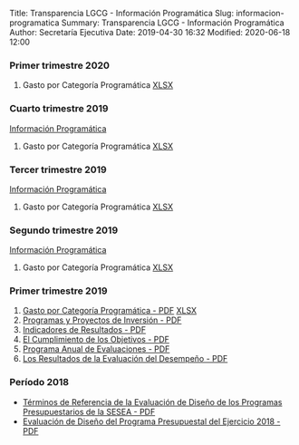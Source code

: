 Title: Transparencia LGCG - Información Programática
Slug: informacion-programatica
Summary: Transparencia LGCG - Información Programática
Author: Secretaría Ejecutiva
Date: 2019-04-30 16:32
Modified: 2020-06-18 12:00


### Primer trimestre 2020

1. Gasto por Categoría Programática [XLSX](2020-01_03-01-gasto-por-categoria-programatica.xlsx)


### Cuarto trimestre 2019

[Información Programática](2019-10_12-00-informacion-programatica.pdf)

1. Gasto por Categoría Programática [XLSX](2019-10_12-01-gasto-por-categoria-programatica.xlsx)


### Tercer trimestre 2019

[Información Programática](2019-10_09-00-informacion-programatica.pdf)

1. Gasto por Categoría Programática [XLSX](2019-10_09-01-gasto-por-categoria-programatica.xlsx)


### Segundo trimestre 2019

[Información Programática](2019-04_06-00-informacion-programatica.pdf)

1. Gasto por Categoría Programática [XLSX](2019-04_06-01-gasto-por-categoria-programatica.xlsx)


### Primer trimestre 2019

1. [Gasto por Categoría Programática - PDF](2019-01_03-01-gasto-por-categoria-programatica.pdf) [XLSX](2019-01_03-01-gasto-por-categoria-programatica.xlsx)
2. [Programas y Proyectos de Inversión - PDF](2019-01_03-02-programas-y-proyectos-de-inversion.pdf)
3. [Indicadores de Resultados - PDF](2019-01_03-03-indicadores-de-resultados.pdf)
4. [El Cumplimiento de los Objetivos - PDF](2019-01_03-04-el-cumplimiento-de-los-objetivos.pdf)
5. [Programa Anual de Evaluaciones - PDF](2019-01_03-05-programa-anual-de-evaluaciones.pdf)
6. [Los Resultados de la Evaluación del Desempeño - PDF](2019-01_03-06-los-resultados-de-la-evaluacion-del-desempeno.pdf)


### Período 2018

* [Términos de Referencia de la Evaluación de Diseño de los Programas Presupuestarios de la SESEA - PDF](2018-evaluacion-de-diseno.pdf)
* [Evaluación de Diseño del Programa Presupuestal del Ejercicio 2018 - PDF](2018-evaluacion-de-diseno-operacion-implementacion.pdf)
